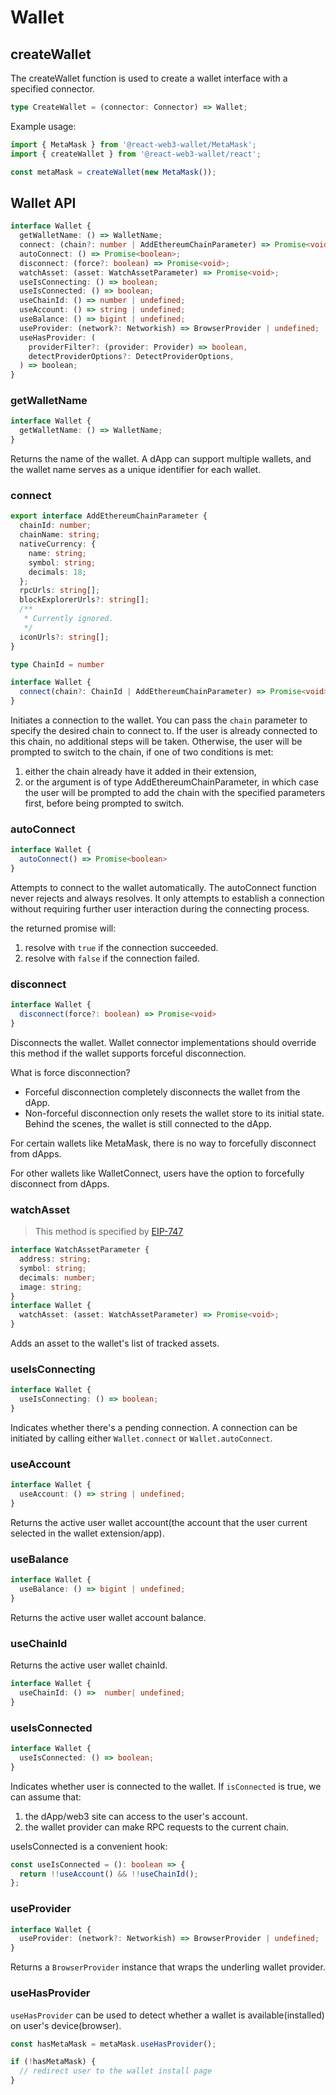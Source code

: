 # Wallet

## createWallet

The createWallet function is used to create a wallet interface with a specified connector.

```ts
type CreateWallet = (connector: Connector) => Wallet;
```

Example usage:

```ts
import { MetaMask } from '@react-web3-wallet/MetaMask';
import { createWallet } from '@react-web3-wallet/react';

const metaMask = createWallet(new MetaMask());
```

## Wallet API

```ts
interface Wallet {
  getWalletName: () => WalletName;
  connect: (chain?: number | AddEthereumChainParameter) => Promise<void>;
  autoConnect: () => Promise<boolean>;
  disconnect: (force?: boolean) => Promise<void>;
  watchAsset: (asset: WatchAssetParameter) => Promise<void>;
  useIsConnecting: () => boolean;
  useIsConnected: () => boolean;
  useChainId: () => number | undefined;
  useAccount: () => string | undefined;
  useBalance: () => bigint | undefined;
  useProvider: (network?: Networkish) => BrowserProvider | undefined;
  useHasProvider: (
    providerFilter?: (provider: Provider) => boolean,
    detectProviderOptions?: DetectProviderOptions,
  ) => boolean;
}
```

### getWalletName

```ts
interface Wallet {
  getWalletName: () => WalletName;
}
```

Returns the name of the wallet. A dApp can support multiple wallets, and the wallet name serves as a unique identifier for each wallet.

### connect

```ts
export interface AddEthereumChainParameter {
  chainId: number;
  chainName: string;
  nativeCurrency: {
    name: string;
    symbol: string;
    decimals: 18;
  };
  rpcUrls: string[];
  blockExplorerUrls?: string[];
  /**
   * Currently ignored.
   */
  iconUrls?: string[];
}

type ChainId = number

interface Wallet {
  connect(chain?: ChainId | AddEthereumChainParameter) => Promise<void>
}
```

Initiates a connection to the wallet. You can pass the `chain` parameter to specify the desired chain to connect to. If the user is already connected to this chain, no additional steps will be taken. Otherwise, the user will be prompted to switch to the chain, if one of two conditions is met:

1. either the chain already have it added in their extension,
2. or the argument is of type AddEthereumChainParameter, in which case the user will be prompted to add the chain with the specified parameters first, before being prompted to switch.

### autoConnect

```ts
interface Wallet {
  autoConnect() => Promise<boolean>
}
```

Attempts to connect to the wallet automatically. The autoConnect function never rejects and always resolves. It only attempts to establish a connection without requiring further user interaction during the connecting process.

the returned promise will:

1.  resolve with `true` if the connection succeeded.
2.  resolve with `false` if the connection failed.

### disconnect

```ts
interface Wallet {
  disconnect(force?: boolean) => Promise<void>
}
```

Disconnects the wallet. Wallet connector implementations should override this method if the wallet supports forceful disconnection.

What is force disconnection?

- Forceful disconnection completely disconnects the wallet from the dApp.
- Non-forceful disconnection only resets the wallet store to its initial state. Behind the scenes, the wallet is still connected to the dApp.

For certain wallets like MetaMask, there is no way to forcefully disconnect from dApps.

For other wallets like WalletConnect, users have the option to forcefully disconnect from dApps.

### watchAsset

> This method is specified by [EIP-747](https://eips.ethereum.org/EIPS/eip-747)

```ts
interface WatchAssetParameter {
  address: string;
  symbol: string;
  decimals: number;
  image: string;
}
interface Wallet {
  watchAsset: (asset: WatchAssetParameter) => Promise<void>;
}
```

Adds an asset to the wallet's list of tracked assets.

### useIsConnecting

```ts
interface Wallet {
  useIsConnecting: () => boolean;
}
```

Indicates whether there's a pending connection. A connection can be initiated by calling either `Wallet.connect` or `Wallet.autoConnect`.

### useAccount

```ts
interface Wallet {
  useAccount: () => string | undefined;
}
```

Returns the active user wallet account(the account that the user current selected in the wallet extension/app).

### useBalance

```ts
interface Wallet {
  useBalance: () => bigint | undefined;
}
```

Returns the active user wallet account balance.

### useChainId

Returns the active user wallet chainId.

```ts
interface Wallet {
  useChainId: () =>  number| undefined;
}
```

### useIsConnected

```ts
interface Wallet {
  useIsConnected: () => boolean;
}
```

Indicates whether user is connected to the wallet. If `isConnected` is true, we can assume that:

1. the dApp/web3 site can access to the user's account.
2. the wallet provider can make RPC requests to the current chain.

useIsConnected is a convenient hook:

```ts
const useIsConnected = (): boolean => {
  return !!useAccount() && !!useChainId();
};
```

### useProvider

```ts
interface Wallet {
  useProvider: (network?: Networkish) => BrowserProvider | undefined;
}
```

Returns a `BrowserProvider` instance that wraps the underling wallet provider.

### useHasProvider

`useHasProvider` can be used to detect whether a wallet is available(installed) on user's device(browser).

```ts
const hasMetaMask = metaMask.useHasProvider();

if (!hasMetaMask) {
  // redirect user to the wallet install page
}
```
